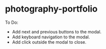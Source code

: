 # photography-portfolio

To Do:
- Add next and previous buttons to the modal.
- Add keyboard navigation to the modal.
- Add click outside the modal to close.